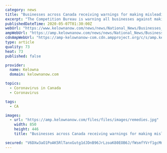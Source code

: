 ```yaml
---
category: news
title: "Businesses across Canada receiving warnings for making misleading claims about products to treat COVID-19"
excerpt: "The Competition Bureau is warning all businesses against making false or misleading claims that their products and services can prevent, treat or cure."
publishedDateTime: 2020-05-07T01:30:00Z
webUrl: "https://www.kelownanow.com/news/news/National_News/Businesses_across_Canada_receiving_warnings_for_making_misleading_claims_about_products_to_treat_COVID_19/"
ampWebUrl: "https://amp.kelownanow.com/news/news/National_News/Businesses_across_Canada_receiving_warnings_for_making_misleading_claims_about_products_to_treat_COVID_19/"
cdnAmpWebUrl: "https://amp-kelownanow-com.cdn.ampproject.org/c/s/amp.kelownanow.com/news/news/National_News/Businesses_across_Canada_receiving_warnings_for_making_misleading_claims_about_products_to_treat_COVID_19/"
type: article
quality: 73
heat: 73
published: false

provider:
  name: Kelowna
  domain: kelownanow.com

topics:
  - Coronavirus in Canada
  - Coronavirus

tags:
  - CA

images:
  - url: "https://amp.kelownanow.com/files/files/images/remedies.jpg"
    width: 850
    height: 446
    title: "Businesses across Canada receiving warnings for making misleading claims about products to treat COVID-19"

secured: "V6DXw3aO1PoAK5RlTanxGutg1dJDnB96JrLzoaK80EOB6J/fWsmfYVrf1gcMmbLVfqr2FAb7Pez2bZs5N308RpDN6IF2eZdHlplhlb16R8rJXNacXi457H0YXCTw7kQHi+1UZTsRSA/yt6bCGQMCizJUc0wfXHWHT6L7ac26YWw2SVyZid8GVcrenX3iPUJzTOLUOHlHyMa7WNy7zygLpi0k77AjOMhINxwCT4tzYrGvYrAtIjM48k1EfTzE0WBpXsk/FWxsYPfaoRwe5+ILRannQwtCw+R7VLoOWI//Qc5Q5wwft2s/q9tVsabLWUpu;3u22Co2g0Q6Uy30x9Mg6Uw=="
---
```


